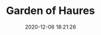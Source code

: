 ---
title: "Garden of Haures"
date: 2020-12-06 18:21:26
description: 'Put your description here.'
image: 'https://i.postimg.cc/TYn50XPx/IMG-20201114-150647.jpg'
categories: abstrak
artist: 'Mahaputera'
facebook: 'taufardh'
instagram: 'taufardh'
twitter: 'taufardh'
---